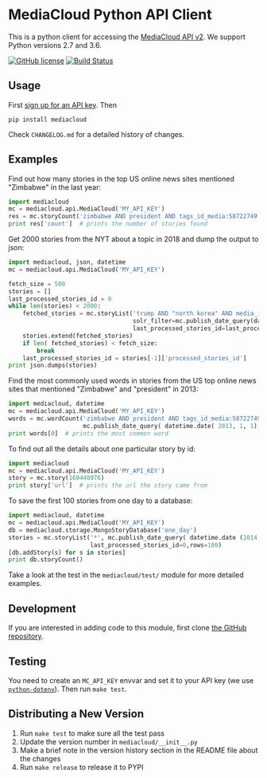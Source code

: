 MediaCloud Python API Client
============================

This is a python client for accessing the [MediaCloud API v2](https://github.com/berkmancenter/mediacloud/blob/master/doc/api_2_0_spec/api_2_0_spec.md). 
We support Python versions 2.7 and 3.6.

[![GitHub license](https://img.shields.io/badge/license-MIT-blue.svg)](https://github.com/mitmedialab/MediaCloud-API-Client/blob/master/LICENSE) [![Build Status](https://travis-ci.org/mitmedialab/MediaCloud-API-Client.svg?branch=master)](https://travis-ci.org/mitmedialab/MediaCloud-API-Client)

Usage
-----

First [sign up for an API key](https://core.mediacloud.org/login/register).  Then
```
pip install mediacloud
```

Check `CHANGELOG.md` for a detailed history of changes.

Examples
--------

Find out how many stories in the top US online news sites mentioned "Zimbabwe" in the last year:
```python
import mediacloud
mc = mediacloud.api.MediaCloud('MY_API_KEY')
res = mc.storyCount('zimbabwe AND president AND tags_id_media:58722749', 'publish_date:[NOW-1YEAR TO NOW]')
print res['count']  # prints the number of stories found
```

Get 2000 stories from the NYT about a topic in 2018 and dump the output to json:

```python
import mediacloud, json, datetime
mc = mediacloud.api.MediaCloud('MY_API_KEY')

fetch_size = 500
stories = []
last_processed_stories_id = 0
while len(stories) < 2000:
    fetched_stories = mc.storyList('trump AND "north korea" AND media_id:1', 
                                   solr_filter=mc.publish_date_query(datetime.date(2018,1,1), datetime.date(2019,1,1)),
                                   last_processed_stories_id=last_processed_stories_id, rows= fetch_size)
    stories.extend(fetched_stories)
    if len( fetched_stories) < fetch_size:
        break
    last_processed_stories_id = stories[-1]['processed_stories_id']
print json.dumps(stories)
```

Find the most commonly used words in stories from the US top online news sites that mentioned "Zimbabwe" and "president" in 2013:
```python
import mediacloud, datetime
mc = mediacloud.api.MediaCloud('MY_API_KEY')
words = mc.wordCount('zimbabwe AND president AND tags_id_media:58722749',
                     mc.publish_date_query( datetime.date( 2013, 1, 1), datetime.date( 2014, 1, 1)))
print words[0]  # prints the most common word
```

To find out all the details about one particular story by id:
```python
import mediacloud
mc = mediacloud.api.MediaCloud('MY_API_KEY')
story = mc.story(169440976)
print story['url']  # prints the url the story came from
```

To save the first 100 stories from one day to a database:
```python
import mediacloud, datetime
mc = mediacloud.api.MediaCloud('MY_API_KEY')
db = mediacloud.storage.MongoStoryDatabase('one_day')
stories = mc.storyList('*', mc.publish_date_query( datetime.date (2014, 01, 01), datetime.date(2014,01,02) ),
                       last_processed_stories_id=0,rows=100)
[db.addStory(s) for s in stories]
print db.storyCount()
```

Take a look at the test in the `mediacloud/test/` module for more detailed examples.

Development
-----------

If you are interested in adding code to this module, first clone [the GitHub repository](https://github.com/c4fcm/MediaCloud-API-Client).

## Testing

You need to create an `MC_API_KEY` envvar and set it to your API key (we use [`python-dotenv`](https://pypi.org/project/python-dotenv/)).
Then run `make test`.

## Distributing a New Version

1. Run `make test` to make sure all the test pass
2. Update the version number in `mediacloud/__init__.py`
3. Make a brief note in the version history section in the README file about the changes
4. Run `make release` to release it to PYPI
